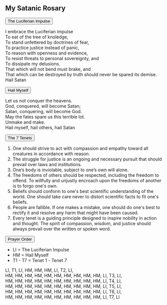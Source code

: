 <section>
  <h1>My Satanic Rosary</h1>
  <button class="collapsible" id="impulse" data-parent="impulse" data-child="impulse-child">The Luciferian Impulse</button>
    <div id="impulse-child" class="innertext" data-parent="impulse">
      <p>I embrace the Luciferian impulse<br/>To eat of the tree of knoledge,<br/>To stand unfettered by doctrines of fear,<br/>To practice justice instead of panic,<br/>To reason with openness and evidence,<br/>To resist threats to personal sovereignty, and <br/>To dissipate my delusions.<br/>That which will not bend must brake, and<br/>That which can be destroyed by truth should never be spared its demise.<br/>Hail Satan</p>
    </div>
  <button class="collapsible" id="hm" data-parent="hm" data-child="hm-child">Hail Myself</button>
    <div id="hm-child" class="innertext" data-parent="hm">
      <p>Let us not conquer the heavens.<br/>God, conquered, will become Satan;<br/>Satan, conquering, will become God.<br/>May the fates spare us this terrible lot.<br/>Unmake and make.<br/>Hail myself, hail others, hail Satan</p>
    </div>
  <button class="collapsible" id="tenets" data-parent="tenets" data-child="tenets-child">The 7 Tenets</button>
    <div id="tenets-child" class="innertext" data-parent="tenets">
      <ol>
        <li>One should strive to act with compassion and empathy toward all creatures in accordance with reason.</li>
        <li>The struggle for justice is an ongoing and necessary pursuit that should prevail over laws and institutions.</li>
        <li>One’s body is inviolable, subject to one’s own will alone.</li>
        <li>The freedoms of others should be respected, including the freedom to offend. To willfully and unjustly encroach upon the freedoms of another is to forgo one's own.</li>
        <li>Beliefs should conform to one's best scientific understanding of the world. One should take care never to distort scientific facts to fit one's beliefs.</li>
        <li>People are fallible. If one makes a mistake, one should do one's best to rectify it and resolve any harm that might have been caused.</li>
        <li>Every tenet is a guiding principle designed to inspire nobility in action and thought. The spirit of compassion, wisdom, and justice should always prevail over the written or spoken word.</li>
      </ol>
    </div>
  <button class="collapsible" id="order" data-parent="order" data-child="order-child">Prayer Order</button>
    <div id="order-child" class="innertext" data-parent="order">
      <ul>
        <li>LI = The Luciferian Impulse</li>
        <li>HM = Hail Myself</li>
        <li>T1 - T7 = Tenet 1 - Tenet 7</li>
      </ul>
      <p>LI, T1, LI, HM, HM, HM, LI, T2, LI,<br/>HM, HM, HM, HM, HM, HM, HM, HM, HM, HM, LI, T3, LI,<br/>HM, HM, HM, HM, HM, HM, HM, HM, HM, HM, LI, T4, LI,<br/>HM, HM, HM, HM, HM, HM, HM, HM, HM, HM, LI, T5, LI,<br/>HM, HM, HM, HM, HM, HM, HM, HM, HM, HM, LI, T6, LI,<br/>HM, HM, HM, HM, HM, HM, HM, HM, HM, HM, LI, T7, LI<br/></p>
    </div>
</section>
